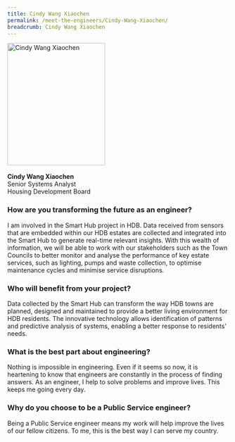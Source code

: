 ```yaml
---
title: Cindy Wang Xiaochen
permalink: /meet-the-engineers/Cindy-Wang-Xiaochen/
breadcrumb: Cindy Wang Xiaochen
---
```






<img src="/images/Cindy.jpg" alt="Cindy Wang Xiaochen" style="width:222px;height:278px;" align="left">
<br clear="left">
<br> 
<strong>Cindy Wang Xiaochen</strong>
<br> Senior Systems Analyst
<br> Housing Development Board

### How are you transforming the future as an engineer?
I am involved in the Smart Hub project in HDB. Data received from sensors that are embedded within our HDB estates are collected and integrated into the Smart Hub to generate real-time relevant insights. With this wealth of information, we will be able to work with our stakeholders such as the Town Councils to better monitor and analyse the performance of key estate services, such as lighting, pumps and waste collection, to optimise maintenance cycles and minimise service disruptions.

### Who will benefit from your project?
Data collected by the Smart Hub can transform the way HDB towns are planned, designed and maintained to provide a better living environment for HDB residents. The innovative technology allows identification of patterns and predictive analysis of systems, enabling a better response to residents’ needs.

### What is the best part about engineering?
Nothing is impossible in engineering. Even if it seems so now, it is heartening to know that engineers are constantly in the process of finding answers. As an engineer, I help to solve problems and improve lives. This keeps me going every day.

### Why do you choose to be a Public Service engineer?
Being a Public Service engineer means my work will help improve the lives of our fellow citizens. To me, this is the best way I can serve my country.
